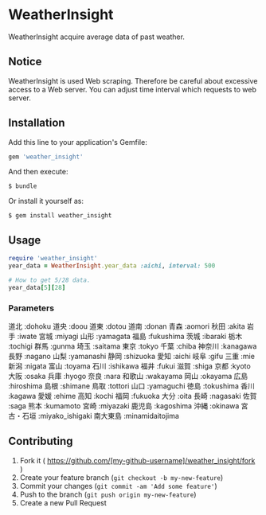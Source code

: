 # WeatherInsight

WeatherInsight acquire average data of past weather.

## Notice

WeatherInsight is used Web scraping. Therefore be careful about excessive access to a Web server.
You can adjust time interval which requests to web server.

## Installation

Add this line to your application's Gemfile:

```ruby
gem 'weather_insight'
```

And then execute:

    $ bundle

Or install it yourself as:

    $ gem install weather_insight

## Usage

```ruby
require 'weather_insight'
year_data = WeatherInsight.year_data :aichi, interval: 500

# How to get 5/28 data.
year_data[5][28]
```

### Parameters

道北       :dohoku
道央       :doou
道東       :dotou
道南       :donan
青森       :aomori
秋田       :akita
岩手       :iwate
宮城       :miyagi
山形       :yamagata
福島       :fukushima
茨城       :ibaraki
栃木       :tochigi
群馬       :gunma
埼玉       :saitama
東京       :tokyo
千葉       :chiba
神奈川     :kanagawa
長野       :nagano
山梨       :yamanashi
静岡       :shizuoka
愛知       :aichi
岐阜       :gifu
三重       :mie
新潟       :nigata
富山       :toyama
石川       :ishikawa
福井       :fukui
滋賀       :shiga
京都       :kyoto
大阪       :osaka
兵庫       :hyogo
奈良       :nara
和歌山     :wakayama
岡山       :okayama
広島       :hiroshima
島根       :shimane
鳥取       :tottori
山口       :yamaguchi
徳島       :tokushima
香川       :kagawa
愛媛       :ehime
高知       :kochi
福岡       :fukuoka
大分       :oita
長崎       :nagasaki
佐賀       :saga
熊本       :kumamoto
宮崎       :miyazaki
鹿児島     :kagoshima
沖縄       :okinawa
宮古・石垣 :miyako_ishigaki
南大東島   :minamidaitojima

## Contributing

1. Fork it ( https://github.com/[my-github-username]/weather_insight/fork )
2. Create your feature branch (`git checkout -b my-new-feature`)
3. Commit your changes (`git commit -am 'Add some feature'`)
4. Push to the branch (`git push origin my-new-feature`)
5. Create a new Pull Request
